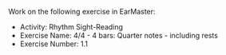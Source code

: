 Work on the following exercise in EarMaster:
- Activity: Rhythm Sight-Reading
- Exercise Name: 4/4 - 4 bars: Quarter notes - including rests
- Exercise Number: 1.1
